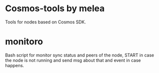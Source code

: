 # Cosmos-tools by melea

Tools for nodes based on Cosmos SDK.

# monitoro

Bash script for monitor sync status and peers of the node, START in case the node is not running and send msg about that and event in case happens. 
